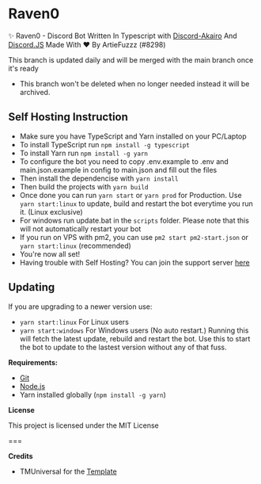 # Raven0

✨ Raven0 - Discord Bot Written In Typescript with [Discord-Akairo](https://github.com/discord-akairo/) And [Discord.JS](https://github.com/discordjs) Made With ♥ By ArtieFuzzz (#8298)

This branch is updated daily and will be merged with the main branch once it's ready
* This branch won't be deleted when no longer needed instead it will be archived.

## Self Hosting Instruction

* Make sure you have TypeScript and Yarn installed on your PC/Laptop
* To install TypeScript run `npm install -g typescript`
* To install Yarn run `npm install -g yarn`
* To configure the bot you need to copy .env.example to .env and main.json.example in config to main.json and fill out the files
* Then install the dependencise with `yarn install`
* Then build the projects with `yarn build`
* Once done you can run `yarn start` or `yarn prod` for Production. Use `yarn start:linux` to update, build and restart the bot everytime you run it. (Linux exclusive)
* For windows run update.bat in the `scripts` folder. Please note that this will not automatically restart your bot
* If you run on VPS with pm2, you can use `pm2 start pm2-start.json` or `yarn start:linux` (recommended)
* You're now all set!
* Having trouble with Self Hosting? You can join the support server [here](https://discord.gg/7jP2gMDvRN)

## Updating

If you are upgrading to a newer version use:
* `yarn start:linux` For Linux users
* `yarn start:windows` For Windows users (No auto restart.)
Running this will fetch the latest update, rebuild and restart the bot. Use this to start the bot to update to the lastest version without any of that fuss.

**Requirements:**

* [Git](https://git-scm.com/)
* [Node.js](https://nodejs.org/en/)
* Yarn installed globally (`npm install -g yarn`)

**License**

This project is licensed under the MIT License

===

**Credits**

* TMUniversal for the [Template](https://github.com/TMUniversal/discord-bot-template)
